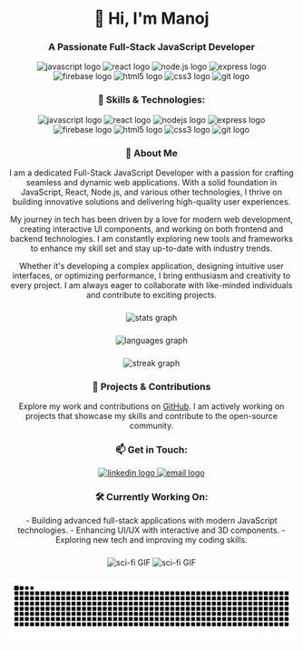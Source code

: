 <h1 align="center">👋 Hi, I'm Manoj</h1>
<h3 align="center">A Passionate Full-Stack JavaScript Developer</h3>

<div align="center">
  <img src="https://img.shields.io/static/v1?message=JavaScript&logo=javascript&label=&color=F7DF1E&logoColor=black&style=for-the-badge" height="35" alt="javascript logo" />
  <img src="https://img.shields.io/static/v1?message=React&logo=react&label=&color=61DAFB&logoColor=black&style=for-the-badge" height="35" alt="react logo" />
  <img src="https://img.shields.io/static/v1?message=Node.js&logo=node.js&label=&color=339933&logoColor=white&style=for-the-badge" height="35" alt="node.js logo" />
  <img src="https://img.shields.io/static/v1?message=Express&logo=express&label=&color=000000&logoColor=white&style=for-the-badge" height="35" alt="express logo" />
  <img src="https://img.shields.io/static/v1?message=Firebase&logo=firebase&label=&color=FFCA28&logoColor=black&style=for-the-badge" height="35" alt="firebase logo" />
  <img src="https://img.shields.io/static/v1?message=HTML5&logo=html5&label=&color=E34F26&logoColor=white&style=for-the-badge" height="35" alt="html5 logo" />
  <img src="https://img.shields.io/static/v1?message=CSS3&logo=css3&label=&color=1572B6&logoColor=white&style=for-the-badge" height="35" alt="css3 logo" />
  <img src="https://img.shields.io/static/v1?message=Git&logo=git&label=&color=F05032&logoColor=white&style=for-the-badge" height="35" alt="git logo" />
</div>

###

<h3 align="center">🚀 Skills & Technologies:</h3>
<p align="center">
  <img src="https://cdn.jsdelivr.net/gh/devicons/devicon/icons/javascript/javascript-original.svg" height="60" alt="javascript logo" />
  <img src="https://cdn.jsdelivr.net/gh/devicons/devicon/icons/react/react-original.svg" height="60" alt="react logo" />
  <img src="https://cdn.jsdelivr.net/gh/devicons/devicon/icons/nodejs/nodejs-original.svg" height="60" alt="nodejs logo" />
  <img src="https://cdn.jsdelivr.net/gh/devicons/devicon/icons/express/express-original.svg" height="60" alt="express logo" />
  <img src="https://cdn.jsdelivr.net/gh/devicons/devicon/icons/firebase/firebase-plain.svg" height="60" alt="firebase logo" />
  <img src="https://cdn.jsdelivr.net/gh/devicons/devicon/icons/html5/html5-original.svg" height="60" alt="html5 logo" />
  <img src="https://cdn.jsdelivr.net/gh/devicons/devicon/icons/css3/css3-original.svg" height="60" alt="css3 logo" />
  <img src="https://cdn.jsdelivr.net/gh/devicons/devicon/icons/git/git-original.svg" height="60" alt="git logo" />
</p>

###

<h3 align="center">📝 About Me</h3>
<p align="center">
  I am a dedicated Full-Stack JavaScript Developer with a passion for crafting seamless and dynamic web applications. With a solid foundation in JavaScript, React, Node.js, and various other technologies, I thrive on building innovative solutions and delivering high-quality user experiences.
</p>

<p align="center">
  My journey in tech has been driven by a love for modern web development, creating interactive UI components, and working on both frontend and backend technologies. I am constantly exploring new tools and frameworks to enhance my skill set and stay up-to-date with industry trends.
</p>

<p align="center">
  Whether it's developing a complex application, designing intuitive user interfaces, or optimizing performance, I bring enthusiasm and creativity to every project. I am always eager to collaborate with like-minded individuals and contribute to exciting projects.
</p>

###

<div align="center">
  <img width="800" src="https://github-readme-stats.vercel.app/api?username=netmanoj&hide_title=false&hide_rank=false&show_icons=true&include_all_commits=true&count_private=true&disable_animations=false&theme=dracula&locale=en&hide_border=false&order=1" height="200" alt="stats graph" />
</div>

###

<div align="center">
  <img width="800" src="https://github-readme-stats.vercel.app/api/top-langs?username=netmanoj&locale=en&hide_title=false&layout=compact&card_width=400&langs_count=5&theme=monokai&hide_border=false&order=2" height="200" alt="languages graph" />
</div>

###

<div align="center">
  <img width="800" src="https://streak-stats.demolab.com?user=netmanoj&locale=en&mode=daily&theme=dracula&hide_border=false&border_radius=10&order=3" height="140" alt="streak graph" />
</div>

###

<h3 align="center">🌟 Projects & Contributions</h3>
<p align="center">
  Explore my work and contributions on <a href="https://github.com/netmanoj" target="_blank">GitHub</a>. I am actively working on projects that showcase my skills and contribute to the open-source community.
</p>

###

<div align="center">
  <h3>📫 Get in Touch:</h3>
  <p>
    <a href="https://www.linkedin.com/in/livingmanoj/" target="_blank">
      <img src="https://img.shields.io/static/v1?message=LinkedIn&logo=linkedin&label=&color=0077B5&logoColor=white&style=for-the-badge" height="35" alt="linkedin logo" />
    </a>
    <a href="mailto:imadhikarimanoj@gmail.com" target="_blank">
      <img src="https://img.shields.io/static/v1?message=Email&logo=gmail&label=&color=EA4335&logoColor=white&style=for-the-badge" height="35" alt="email logo" />
    </a>
  </p>
</div>

###

<h3 align="center">🛠️ Currently Working On:</h3>
<p align="center">
  - Building advanced full-stack applications with modern JavaScript technologies.
  - Enhancing UI/UX with interactive and 3D components.
  - Exploring new tech and improving my coding skills.
</p>

###

<div align="center">
  <img src="https://media.giphy.com/media/xT5LMtZEkFiPSgLqzW/giphy.gif" alt="sci-fi GIF" height="200" />
  <img src="https://media.giphy.com/media/26tP2B2nYbdA0kmxO/giphy.gif" alt="sci-fi GIF" height="200" />
</div>


###
<img src="https://raw.githubusercontent.com/netmanoj/netmanoj/output/snake.svg" alt="Snake animation" />

###
